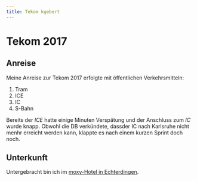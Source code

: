 ```yaml
---
title: Tekom kgebert
---
```


# Tekom 2017
## Anreise

Meine Anreise zur Tekom 2017 erfolgte mit öffentlichen Verkehrsmitteln:
1. Tram
1. ICE
1. IC
1. S-Bahn

Bereits der *ICE* hatte einige Minuten Verspätung und der Anschluss zum *IC* wurde knapp. Obwohl die DB verkündete, dassder IC nach 
Karlsruhe nicht menhr erreicht werden kann, klappte es nach einem kurzen Sprint doch noch.

## Unterkunft
Untergebracht bin ich im [moxy-Hotel in Echterdingen](http://www.marriott.de/hotels/hotel-information/restaurant/strox-moxy-stuttgart-airport-messe/).
